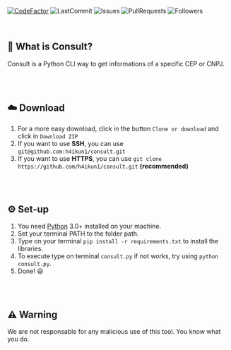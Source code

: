 [![CodeFactor](https://www.codefactor.io/repository/github/h4ikun1/consult/badge)](https://www.codefactor.io/repository/github/h4ikun1/consult)
![LastCommit](https://img.shields.io/github/last-commit/h4ikun1/consult)
![Issues](https://img.shields.io/github/issues/h4ikun1/consult)
![PullRequests](https://img.shields.io/github/issues-pr/h4ikun1/consult)
![Followers](https://img.shields.io/github/followers/h4ikun1?label=Follow)

<br>

## 🤔 What is Consult?
Consult is a Python CLI way to get informations of a specific CEP or CNPJ.

<br><br>

## ☁️ Download
1. For a more easy download, click in the button `Clone or download` and click in `Download ZIP`
2. If you want to use **SSH**, you can use `git@github.com:h4ikun1/consult.git`
3. If you want to use **HTTPS**, you can use `git clone https://github.com/h4ikun1/consult.git` **(recommended)**

<br><br>

## ⚙️ Set-up
1. You need [Python](https://www.python.org/) 3.0+ installed on your machine.
2. Set your terminal PATH to the folder path.
3. Type on your terminal `pip install -r requirements.txt` to install the libraries.
4. To execute type on terminal `consult.py` if not works, try using `python consult.py`.
5. Done! 😃

<br><br>

## ⚠️ Warning
We are not responsable for any malicious use of this tool. You know what you do.
